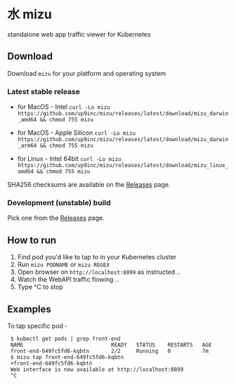 # 水 mizu
standalone web app traffic viewer for Kubernetes

## Download

Download `mizu` for your platform and operating system

### Latest stable release

* for MacOS - Intel 
`curl -Lo mizu https://github.com/up9inc/mizu/releases/latest/download/mizu_darwin_amd64 && chmod 755 mizu`

* for MacOS - Apple Silicon
 `curl -Lo mizu https://github.com/up9inc/mizu/releases/latest/download/mizu_darwin_arm64 && chmod 755 mizu`
 
* for Linux - Intel 64bit
 `curl -Lo mizu https://github.com/up9inc/mizu/releases/latest/download/mizu_linux_amd64 && chmod 755 mizu` 


SHA256 checksums are available on the [Releases](https://github.com/up9inc/mizu/releases) page.

### Development (unstable) build
Pick one from the [Releases](https://github.com/up9inc/mizu/releases) page.

## How to run

1. Find pod you'd like to tap to in your Kubernetes cluster
2. Run `mizu PODNAME` or `mizu REGEX` 
3. Open browser on `http://localhost:8899` as instructed .. 
4. Watch the WebAPI traffic flowing ..
5. Type ^C to stop

## Examples

To tap specific pod - 
``` 
 $ kubectl get pods | grep front-end
 NAME                            READY   STATUS    RESTARTS   AGE
 front-end-649fc5fd6-kqbtn       2/2     Running   0          7m
 $ mizu tap front-end-649fc5fd6-kqbtn
 +front-end-649fc5fd6-kqbtn
 Web interface is now available at http://localhost:8899
 ^C
```



